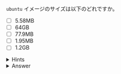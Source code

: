 `ubuntu` イメージのサイズは以下のどれですか。

- [ ] 5.58MB
- [ ] 64GB
- [ ] 77.9MB
- [ ] 1.95MB
- [ ] 1.2GB

<details>
  <summary>Hints</summary>

`docker image ls` コマンドを実行して SIZE 列を確認します。

</details>

<details>
  <summary>Answer</summary>

77.9MB

</details>
